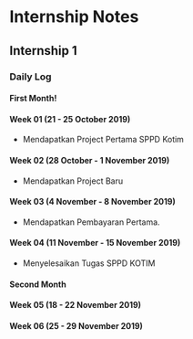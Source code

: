 # Internship Notes

## Internship 1

### Daily Log

#### First Month!
#### Week 01 (21 - 25 October 2019)

  - Mendapatkan Project Pertama SPPD Kotim

#### Week 02 (28 October - 1 November 2019)

  - Mendapatkan Project Baru

#### Week 03 (4 November - 8 November 2019)
 
  - Mendapatkan Pembayaran Pertama.  
  
#### Week 04 (11 November - 15 November 2019)

 - Menyelesaikan Tugas SPPD KOTIM

#### Second Month
#### Week 05 (18 - 22 November 2019)

#### Week 06 (25 - 29 November 2019)